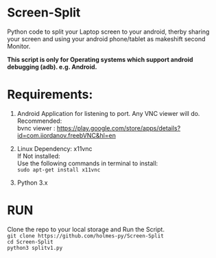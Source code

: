 # Screen-Split
Python code to split your Laptop screen to your android, therby sharing your screen and using your android phone/tablet as makeshift second Monitor.

<b>This script is only for Operating systems which support android debugging (adb). e.g. Android.</b>

# Requirements:
1. Android Application for listening to port.
  Any VNC viewer will do. <br/>
  Recommended:<br/>
  bvnc viewer : https://play.google.com/store/apps/details?id=com.iiordanov.freebVNC&hl=en
  
2. Linux Dependency: x11vnc <br/>
  If Not installed: <br/>
    Use the following commands in terminal to install:<br/>
    `sudo apt-get install x11vnc`
3. Python 3.x

# RUN
Clone the repo to your local storage and Run the Script. <br/>
   `git clone https://github.com/holmes-py/Screen-Split`<br/>
   `cd Screen-Split`<br/>
   `python3 splitv1.py`<br/>
   

   
